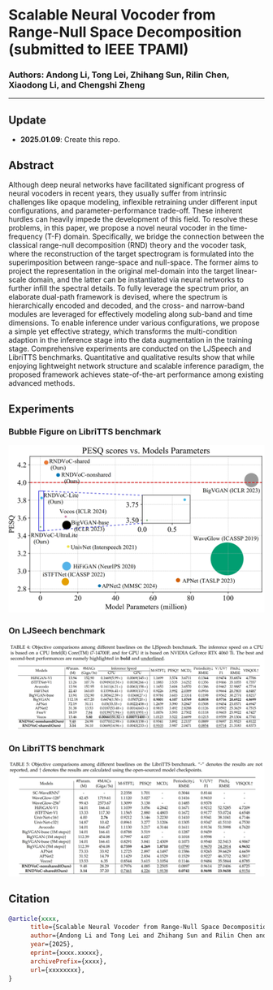 # Scalable Neural Vocoder from Range-Null Space Decomposition (submitted to IEEE TPAMI)

### Authors: Andong Li, Tong Lei, Zhihang Sun, Rilin Chen, Xiaodong Li, and Chengshi Zheng

---
## Update
- **2025.01.09**: Create this repo.
  
## Abstract
Although deep neural networks have facilitated significant progress of neural vocoders in recent years, they usually suffer
from intrinsic challenges like opaque modeling, inflexible retraining under different input configurations, and parameter-performance
trade-off. These inherent hurdles can heavily impede the development of this field. To resolve these problems, in this paper, we
propose a novel neural vocoder in the time-frequency (T-F) domain. Specifically, we bridge the connection between the classical
range-null decomposition (RND) theory and the vocoder task, where the reconstruction of the target spectrogram is formulated into the
superimposition between range-space and null-space. The former aims to project the representation in the original mel-domain into the
target linear-scale domain, and the latter can be instantiated via neural networks to further infill the spectral details. To fully leverage
the spectrum prior, an elaborate dual-path framework is devised, where the spectrum is hierarchically encoded and decoded, and the
cross- and narrow-band modules are leveraged for effectively modeling along sub-band and time dimensions. To enable inference
under various configurations, we propose a simple yet effective strategy, which transforms the multi-condition adaption in the inference
stage into the data augmentation in the training stage. Comprehensive experiments are conducted on the LJSpeech and LibriTTS
benchmarks. Quantitative and qualitative results show that while enjoying lightweight network structure and scalable inference
paradigm, the proposed framework achieves state-of-the-art performance among existing advanced methods. 

## Experiments

### Bubble Figure on LibriTTS benchmark
![compare_ljs](./figure/bubble_figure.png)

### On LJSeech benchmark
![compare_ljs](./figure/performance_ljs.png)

### On LibriTTS benchmark
![compare_ljs](./figure/performance_libritts.png)


## Citation
```bibtex
@article{xxxx,
      title={Scalable Neural Vocoder from Range-Null Space Decomposition}, 
      author={Andong Li and Tong Lei and Zhihang Sun and Rilin Chen and Xiaodong Li and Chengshi Zheng},
      year={2025},
      eprint={xxxx.xxxxx},
      archivePrefix={xxxx},
      url={xxxxxxxx}, 
}
```
